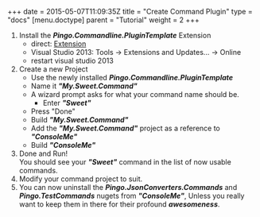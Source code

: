 +++
date = 2015-05-07T11:09:35Z
title = "Create Command Plugin"
type = "docs"
[menu.doctype]
  parent = "Tutorial"
weight = 2
+++

1. Install the _**Pingo.Commandline.PluginTemplate**_ Extension  
    - direct: [Extension](https://visualstudiogallery.msdn.microsoft.com/7b579419-fdbd-4b47-880c-261409120bb9)
    - Visual Studio 2013: Tools -> Extensions and Updates... -> Online
    - restart visual studio 2013  
2. Create a new Project  
    - Use the newly installed _**Pingo.Commandline.PluginTemplate**_
    - Name it _**"My.Sweet.Command"**_
    - A wizard prompt asks for what your command name should be.
        - Enter _**"Sweet"**_
    - Press "Done"  
    - Build _**"My.Sweet.Command"**_
    - Add the _**"My.Sweet.Command"**_ project as a reference to _**"ConsoleMe"**_
    - Build **_"ConsoleMe"_**
3. Done and Run!  
    You should see your _**"Sweet"**_ command in the list of now usable commands.  
4. Modify your command project to suit.
5. You can now uninstall the **_Pingo.JsonConverters.Commands_** and **_Pingo.TestCommands_** nugets from _**"ConsoleMe"**_, Unless you really want to keep them in there for their profound **_awesomeness_**.
